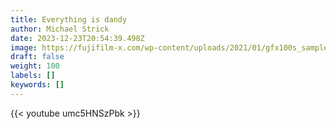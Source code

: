 ```yaml
---
title: Everything is dandy
author: Michael Strick
date: 2023-12-23T20:54:39.498Z
image: https://fujifilm-x.com/wp-content/uploads/2021/01/gfx100s_sample_04_thum-1.jpg
draft: false
weight: 100
labels: []
keywords: []
---
```

{{< youtube umc5HNSzPbk >}}